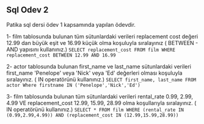 ## Sql Odev 2

Patika sql dersi ödev 1 kapsamında yapılan ödevdir.

1-  film tablosunda bulunan tüm sütunlardaki verileri replacement cost değeri 12.99 dan büyük eşit ve 16.99 küçük olma koşuluyla sıralayınız ( BETWEEN - AND yapısını kullanınız.)
`SELECT replacement_cost FROM film
 WHERE replacement_cost BETWEEN 12.99 AND 16.99`

 2- actor tablosunda bulunan first_name ve last_name sütunlardaki verileri first_name 'Penelope' veya 'Nick' veya 'Ed' değerleri olması koşuluyla sıralayınız. ( IN operatörünü kullanınız.)
`SELECT first_name, last_name FROM actor
 Where firstname IN ('Penelope','Nick','Ed')`

 3- film tablosunda bulunan tüm sütunlardaki verileri rental_rate 0.99, 2.99, 4.99 VE replacement_cost 12.99, 15.99, 28.99 olma koşullarıyla sıralayınız. ( IN operatörünü kullanınız.)
 `SELECT * FROM film
  WHERE (rental_rate IN (0.99,2.99,4.99)) AND (replacement_cost IN (12.99,15.99,28.99))`